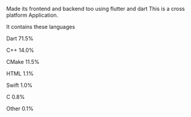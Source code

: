 Made its frontend and backend too using flutter and dart
This is a cross platform Application.

It contains these languages


Dart
71.5%
 
C++
14.0%
 
CMake
11.5%
 
HTML
1.1%
 
Swift
1.0%
 
C
0.8%

Other
0.1%
